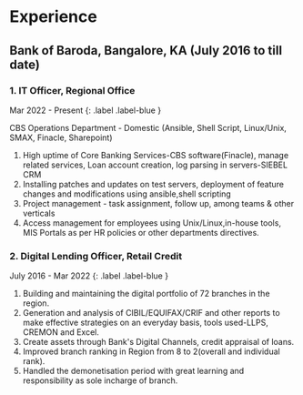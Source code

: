 
# Experience

## Bank of Baroda, Bangalore, KA              (July 2016 to till date)

### 1. IT Officer, Regional Office                       
Mar 2022 - Present
{: .label .label-blue }

CBS Operations Department - Domestic
(Ansible, Shell Script, Linux/Unix, SMAX, Finacle, Sharepoint)

1. High uptime of Core Banking Services-CBS software(Finacle), manage related services, Loan account creation, log parsing in servers-SIEBEL CRM
2. Installing patches and updates on test servers, deployment of feature changes and modifications using ansible,shell scripting
3. Project management - task assignment, follow up, among teams & other verticals
4. Access management for employees using Unix/Linux,in-house tools, MIS Portals as per HR policies or other departments directives.



### 2. Digital Lending Officer, Retail Credit 
July 2016 - Mar 2022
{: .label .label-blue }

1. Building and maintaining the digital portfolio of 72 branches in the region.
2. Generation and analysis of CIBIL/EQUIFAX/CRIF and other reports to make effective strategies on an everyday basis, tools used-LLPS, CREMON and Excel.
3. Create assets through Bank's Digital Channels, credit appraisal of loans.
4. Improved branch ranking in Region from 8 to 2(overall and individual rank).
5. Handled the demonetisation period with great learning and responsibility as sole incharge of branch.
